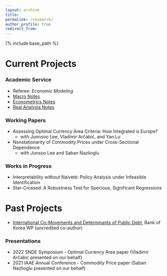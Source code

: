 ```yaml
---
layout: archive
title: 
permalink: /research/
author_profile: true
redirect_from:
---
```


{% include base_path %}

Current Projects 
======

### Academic Service 
* Referee: _Economic Modeling_ 
* [Macro Notes](https://paulbousquet.github.io/WebsitePDFs/Macro.pdf)
* [Econometrics Notes](https://paulbousquet.github.io/WebsitePDFs/Metrics.pdf)
* [Real Analysis Notes](https://paulbousquet.github.io/WebsitePDFs/Analysis_notes.pdf)

### Working Papers 
* Assessing Optimal Currency Area Criteria: How Integrated is Europe? 
  * with Junnsoo Lee, Vladimir Arčabić, and Yan Lu 
* Nonstationarity of Commodity Prices under Cross-Sectional Dependence
  * with Junsoo Lee and Saban Nazlioglu 
  
### Works in Progress 
* Interpretability without Naiveté: Policy Analysis under Infeasible Identification
* Star-Crossed: A Robustness Test for Specious, Significant Regressions 

###
Past Projects 
======
* [International Co-Movements and Determinants of Public Debt](https://papers.ssrn.com/sol3/papers.cfm?abstract_id=3640087), Bank of Korea WP (uncredited co-author)

### Presentations 
* 2022 SNDE Symposium - Optimal Currency Area paper (Vladimir Arčabić presented on our behalf) 
* 2021 IAAE Annual Conference - Commodity Price paper (Saban Nazlioglu presented on our behalf)
